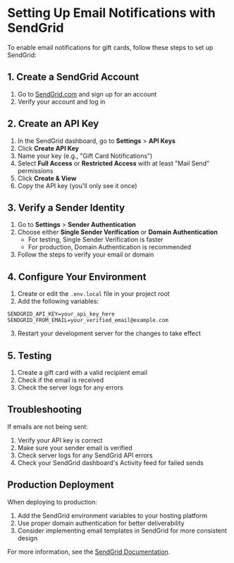 # Setting Up Email Notifications with SendGrid

To enable email notifications for gift cards, follow these steps to set up SendGrid:

## 1. Create a SendGrid Account

1. Go to [SendGrid.com](https://sendgrid.com/) and sign up for an account
2. Verify your account and log in

## 2. Create an API Key

1. In the SendGrid dashboard, go to **Settings** > **API Keys**
2. Click **Create API Key**
3. Name your key (e.g., "Gift Card Notifications")
4. Select **Full Access** or **Restricted Access** with at least "Mail Send" permissions
5. Click **Create & View**
6. Copy the API key (you'll only see it once)

## 3. Verify a Sender Identity

1. Go to **Settings** > **Sender Authentication**
2. Choose either **Single Sender Verification** or **Domain Authentication**
   - For testing, Single Sender Verification is faster
   - For production, Domain Authentication is recommended
3. Follow the steps to verify your email or domain

## 4. Configure Your Environment

1. Create or edit the `.env.local` file in your project root
2. Add the following variables:

```
SENDGRID_API_KEY=your_api_key_here
SENDGRID_FROM_EMAIL=your_verified_email@example.com
```

3. Restart your development server for the changes to take effect

## 5. Testing

1. Create a gift card with a valid recipient email
2. Check if the email is received
3. Check the server logs for any errors

## Troubleshooting

If emails are not being sent:

1. Verify your API key is correct
2. Make sure your sender email is verified
3. Check server logs for any SendGrid API errors
4. Check your SendGrid dashboard's Activity feed for failed sends

## Production Deployment

When deploying to production:

1. Add the SendGrid environment variables to your hosting platform
2. Use proper domain authentication for better deliverability
3. Consider implementing email templates in SendGrid for more consistent design

For more information, see the [SendGrid Documentation](https://docs.sendgrid.com/). 